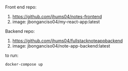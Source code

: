 Front end repo:

1. https://github.com/jhums04/notes-frontend
2. image:
   jbonganciso04/my-react-app:latest

Backend repo:

1. https://github.com/jhums04/fullstacknoteappbackend
2. image:
   jbonganciso04/note-app-backend:latest

to run:

```
docker-compose up
```
